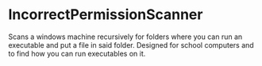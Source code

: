 # IncorrectPermissionScanner
Scans a windows machine recursively for folders where you can run an executable and put a file in said folder. Designed for school computers and to find how you can run executables on it.
